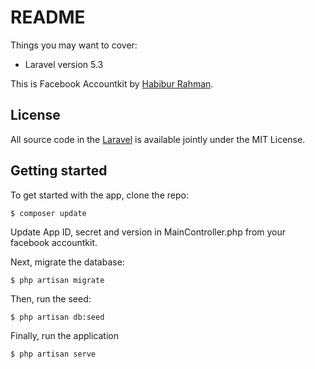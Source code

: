 # README

Things you may want to cover:

* Laravel version 5.3

This is Facebook Accountkit
by [Habibur Rahman](http://www.facebook.com/follow.hbrawnak).

## License

All source code in the [Laravel](https://laravel.com/)
is available jointly under the MIT License.

## Getting started

To get started with the app, clone the repo:

```
$ composer update
```
Update App ID, secret and version in MainController.php from your facebook accountkit.

Next, migrate the database:

```
$ php artisan migrate
```

Then, run the seed:

```
$ php artisan db:seed
```

Finally, run the application
```
$ php artisan serve
```
